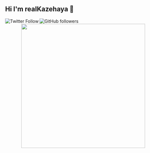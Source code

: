 ## Hi I'm realKazehaya 👋

<p align="center" width="100%">
  <a href="https://twitter.com/realKazehaya">
  <img align="left" src="https://img.shields.io/twitter/follow/realKazehaya?style=flat-square&label=Twitter%20Followers" alt="Twitter Follow"/>
  </a>
  <a href="https://github.com/realKazehaya">
  <img align="left" src="https://img.shields.io/github/followers/realKazehaya?style=flat-square&label=Github%20Followers" alt="GitHub followers"/>
   </a>

<img src="https://github-readme-stats.vercel.app/api/top-langs/?username=realKazehaya&layout=compact&theme=react&langs_count=4" width="400"/>
